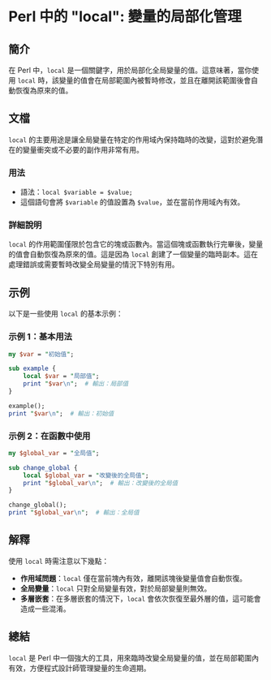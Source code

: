 <!--
Meta Description: # Perl 中的 "local": 變量的局部化管理 ## 簡介 在 Perl 中，`local` 是一個關鍵字，用於局部化全局變量的值。這意味著，當你使用 `local` 時，該變量的值會在局部範圍內被暫時修改，並且在離開該範圍後會自動恢復為原來的值。 ## 文檔 `local` 的主要用途是讓...
Meta Keywords: local, perl, var, print, global_var
-->

# Perl 中的 "local": 變量的局部化管理

## 簡介
在 Perl 中，`local` 是一個關鍵字，用於局部化全局變量的值。這意味著，當你使用 `local` 時，該變量的值會在局部範圍內被暫時修改，並且在離開該範圍後會自動恢復為原來的值。

## 文檔
`local` 的主要用途是讓全局變量在特定的作用域內保持臨時的改變，這對於避免潛在的變量衝突或不必要的副作用非常有用。

### 用法
- 語法：`local $variable = $value;`
- 這個語句會將 `$variable` 的值設置為 `$value`，並在當前作用域內有效。

### 詳細說明
`local` 的作用範圍僅限於包含它的塊或函數內。當這個塊或函數執行完畢後，變量的值會自動恢復為原來的值。這是因為 `local` 創建了一個變量的臨時副本。這在處理錯誤或需要暫時改變全局變量的情況下特別有用。

## 示例
以下是一些使用 `local` 的基本示例：

### 示例 1：基本用法
```perl
my $var = "初始值";

sub example {
    local $var = "局部值";
    print "$var\n";  # 輸出：局部值
}

example();
print "$var\n";  # 輸出：初始值
```

### 示例 2：在函數中使用
```perl
my $global_var = "全局值";

sub change_global {
    local $global_var = "改變後的全局值";
    print "$global_var\n";  # 輸出：改變後的全局值
}

change_global();
print "$global_var\n";  # 輸出：全局值
```

## 解釋
使用 `local` 時需注意以下幾點：

- **作用域問題**：`local` 僅在當前塊內有效，離開該塊後變量值會自動恢復。
- **全局變量**：`local` 只對全局變量有效，對於局部變量則無效。
- **多層嵌套**：在多層嵌套的情況下，`local` 會依次恢復至最外層的值，這可能會造成一些混淆。

## 總結
`local` 是 Perl 中一個強大的工具，用來臨時改變全局變量的值，並在局部範圍內有效，方便程式設計師管理變量的生命週期。